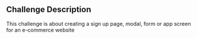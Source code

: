 

## Challenge Description
This challenge is about creating a sign up page, modal, form or app screen for an e-commerce website